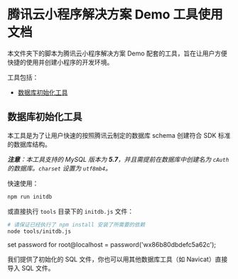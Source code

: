 # 腾讯云小程序解决方案 Demo 工具使用文档

本文件夹下的脚本为腾讯云小程序解决方案 Demo 配套的工具，旨在让用户方便快捷的使用并创建小程序的开发环境。

工具包括：

- [数据库初始化工具](#数据库初始化工具)

## 数据库初始化工具

本工具是为了让用户快速的按照腾讯云制定的数据库 schema 创建符合 SDK 标准的数据库结构。

_**注意**：本工具支持的 MySQL 版本为 **5.7**，并且需提前在数据库中创建名为 `cAuth` 的数据库。`charset` 设置为 `utf8mb4`。_

快速使用：

```bash
npm run initdb
```

或直接执行 `tools` 目录下的 `initdb.js` 文件：

```bash
# 请保证已经执行了 npm install 安装了所需要的依赖
node tools/initdb.js
```
set password for root@localhost = password('wx86b80dbdefc5a62c'); 

我们提供了初始化的 SQL 文件，你也可以用其他数据库工具（如 Navicat）直接导入 SQL 文件。

